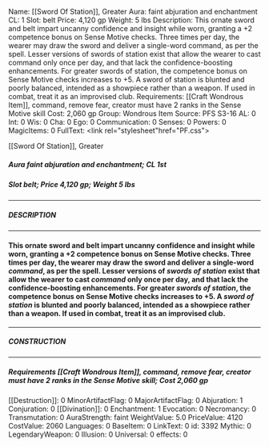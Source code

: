 Name: [[Sword Of Station]], Greater
Aura: faint abjuration and enchantment
CL: 1
Slot: belt
Price: 4,120 gp
Weight: 5 lbs
Description: This ornate sword and belt impart uncanny confidence and insight while worn, granting a +2 competence bonus on Sense Motive checks. Three times per day, the wearer may draw the sword and deliver a single-word command, as per the spell. Lesser versions of swords of station exist that allow the wearer to cast command only once per day, and that lack the confidence-boosting enhancements. For greater swords of station, the competence bonus on Sense Motive checks increases to +5. A sword of station is blunted and poorly balanced, intended as a showpiece rather than a weapon. If used in combat, treat it as an improvised club.
Requirements: [[Craft Wondrous Item]], command, remove fear, creator must have 2 ranks in the Sense Motive skill
Cost: 2,060 gp
Group: Wondrous Item
Source: PFS S3-16
AL: 0
Int: 0
Wis: 0
Cha: 0
Ego: 0
Communication: 0
Senses: 0
Powers: 0
MagicItems: 0
FullText: <link rel="stylesheet"href="PF.css"><div class="heading"><p class="alignleft">[[Sword Of Station]], Greater</p><div style="clear: both;"></div></div><div><h5><b>Aura </b>faint abjuration and enchantment; <b>CL </b>1st</h5><h5><b>Slot </b>belt; <b>Price </b>4,120 gp; <b>Weight </b>5 lbs</h5></div><hr/><div><h5><b>DESCRIPTION</b></h5></div><hr/><div><h4><p>This ornate sword and belt impart uncanny confidence and insight while worn, granting a +2 competence bonus on Sense Motive checks. Three times per day, the wearer may draw the sword and deliver a single-word <i>command</i>, as per the spell. Lesser versions of <i>swords of station</i> exist that allow the wearer to cast <i>command</i> only once per day, and that lack the confidence-boosting enhancements. For greater <i>swords of station</i>, the competence bonus on Sense Motive checks increases to +5. A <i>sword of station</i> is blunted and poorly balanced, intended as a showpiece rather than a weapon. If used in combat, treat it as an improvised club.</p></h4></div><hr/><div><h5><b>CONSTRUCTION</b></h5></div><hr/><div><h5><b>Requirements </b>[[Craft Wondrous Item]], <i>command</i>, <i>remove fear</i>, creator must have 2 ranks in the Sense Motive skill; <b>Cost </b>2,060 gp</h5></div>
[[Destruction]]: 0
MinorArtifactFlag: 0
MajorArtifactFlag: 0
Abjuration: 1
Conjuration: 0
[[Divination]]: 0
Enchantment: 1
Evocation: 0
Necromancy: 0
Transmutation: 0
AuraStrength: faint
WeightValue: 5.0
PriceValue: 4120
CostValue: 2060
Languages: 0
BaseItem: 0
LinkText: 0
id: 3392
Mythic: 0
LegendaryWeapon: 0
Illusion: 0
Universal: 0
effects: 0
